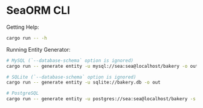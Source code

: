 # SeaORM CLI

Getting Help:

```sh
cargo run -- -h
```

Running Entity Generator:

```sh
# MySQL (`--database-schema` option is ignored)
cargo run -- generate entity -u mysql://sea:sea@localhost/bakery -o out

# SQLite (`--database-schema` option is ignored)
cargo run -- generate entity -u sqlite://bakery.db -o out

# PostgreSQL
cargo run -- generate entity -u postgres://sea:sea@localhost/bakery -s public -o out
```
